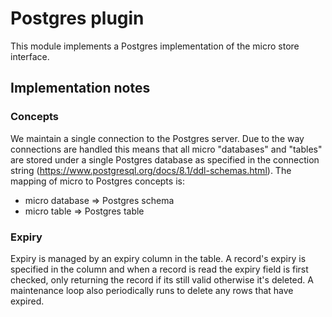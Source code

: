 # Postgres plugin

This module implements a Postgres implementation of the micro store interface. 

## Implementation notes

### Concepts
We maintain a single connection to the Postgres server. Due to the way connections are handled this means that all micro "databases" and "tables" are stored under a single Postgres database as specified in the connection string (https://www.postgresql.org/docs/8.1/ddl-schemas.html). The mapping of micro to Postgres concepts is:
- micro database => Postgres schema
- micro table => Postgres table

### Expiry
Expiry is managed by an expiry column in the table. A record's expiry is specified in the column and when a record is read the expiry field is first checked, only returning the record if its still valid otherwise it's deleted. A maintenance loop also periodically runs to delete any rows that have expired. 
